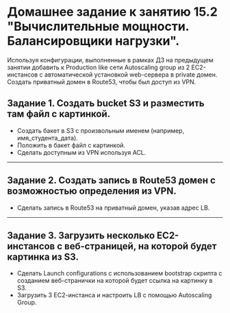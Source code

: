 # Домашнее задание к занятию 15.2 "Вычислительные мощности. Балансировщики нагрузки".

Используя конфигурации, выполненные в рамках ДЗ на предыдущем занятии добавить к Production like сети Autoscaling group из 2 EC2-инстансов с  автоматической установкой web-сервера в private домен. Создать приватный домен в Route53, чтобы был доступ из VPN.

## Задание 1. Создать bucket S3 и разместить там файл с картинкой.

- Создать бакет в S3 с произвольным именем (например, имя_студента_дата).
- Положить в бакет файл с картинкой.
- Сделать доступным из VPN используя ACL.

---

## Задание 2. Создать запись в Route53 домен с возможностью определения из VPN.

- Сделать запись в Route53 на приватный домен, указав адрес LB.

---

## Задание 3. Загрузить несколько ЕС2-инстансов с веб-страницей, на которой будет картинка из S3.

- Сделать Launch configurations с использованием bootstrap скрипта с созданием веб-странички на которой будет ссылка на картинку в S3.
- Загрузить 3 ЕС2-инстанса и настроить LB с помощью Autoscaling Group.


